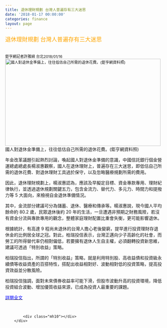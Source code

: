 ```yaml
---
title: 退休理財規劃 台灣人普遍存有三大迷思
date: '2018-01-17 00:00:00'
categories: finance
layout: page
---
```


<div class="text">
			<div>
	<span style="color:#ffa500;"><span style="font-size:18px;">退休理財規劃 台灣人普遍存有三大迷思</span></span></div>
<div>
	&nbsp;</div>
<div>
	&nbsp;</div>
<div>
	<span style="font-size: 9pt;">鉅亨網記者許雅綿 台北</span><span style="font-size: 9pt;">2018/01/16&nbsp;</span><img alt="國人對退休金準備上，往往低估自己所需的退休花費。(鉅亨網資料照)" data-reactid="259" src="https://cimg.cnyes.cool/prod/news/4017799/l/6ceab6b26079514bb64b4c37ffbbaa34.jpg" srcset="https://cimg.cnyes.cool/prod/news/4017799/l/6ceab6b26079514bb64b4c37ffbbaa34.jpg 1x,https://cimg.cnyes.cool/prod/news/4017799/l/6ceab6b26079514bb64b4c37ffbbaa34.jpg 2x,https://cimg.cnyes.cool/prod/news/4017799/l/6ceab6b26079514bb64b4c37ffbbaa34.jpg 3x" style="font-size: 9pt; height: 281px; width: 500px;"></div>
<div>
	<span style="font-size:14px;">國人對退休金準備上，往往低估自己所需的退休花費。(鉅亨網資料照)</span></div>
<div data-reactid="253">
	<article data-reactid="254">
		<section data-reactid="261">
			<div data-reactid="262" itemprop="articleBody">
				<p>
					<span style="font-size:14px;">年金改革議題引起熱烈討論，喚起國人對退休金準備的意識，中國信託銀行個金營運總處總處長楊淑惠觀察，國人在退休理財上，普遍存在三大迷思，即低估自己所需的退休花費、對退休理財工具過於保守，以及忽略醫療規劃所需的費用。</span></p>
				<p>
					<span style="font-size:14px;">因此，退休理財規劃上，楊淑惠認為，應該及早擬定目標、資金專款專用、理財紀律執行，並透過退休規劃關鍵五力，包含金流力、替代力、多元力、時間力和提撥力等 5 大面向，來檢視自金退休準備情況。</span></p>
				<p>
					<span style="font-size:14px;">其中，金流部分建議可分為儲蓄、退休、醫療和傳承等。楊淑惠說，現今國人平均餘命約 80.2 歲，民眾退休後約 20 年的生活，一旦遭遇非預期之財務風險，若沒有資金分流與專款專用的觀念，整體家庭理財配置比重會失衡，更可能影響退休。</span></p>
				<p>
					<span style="font-size:14px;">根據統計，有高達 9 程尚未退休的台灣人擔心老後變窮，提早進行投資理財存退休金的比例居全球之冠。對此，柏瑞投信表示，台灣正邁向少子高齡化的社會，而勞工的所得替代率仍相對偏低，若要擁有退休人生自主權，必須翻轉投資新思維，建議可透過「特別收益」策略。</span></p>
				<p>
					<span style="font-size:14px;">柏瑞投信指出，所謂的「特別收益」策略，就是利用特別股、高收益債和投資級永續債等收益資產的百搭特性，搭配出收益相對好、波動相對低的投資策略，提高投資效益並分散風險。</span></p>
				<p>
					<span style="font-size:14px;">柏瑞投信強調，面對未來債券收益率可能下滑，但股市波動升高的投資環境，降低投資組合波動、增加優質收益來源，已成為投資人最重要的課題。</span></p>
				<p>
					<a href="https://news.cnyes.com/news/id/4017799"><span style="color:#0000ff;"><span style="font-size:14px;">詳閱全文</span></span></a></p>
			</div>
		</section>
	</article>
</div>
<div>
	&nbsp;</div>

			<div class="mh10"></div>
		</div>